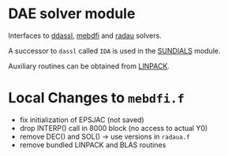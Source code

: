 # DAE solver module
Interfaces to
[ddassl](https://www.netlib.org/ode/ddassl.f),
[mebdfi](https://archimede.dm.uniba.it/~testset/solvers/mebdfi.php) and
[radau](https://archimede.dm.uniba.it/~testset/solvers/radau.php)
solvers.

A successor to `dassl` called `IDA` is used in the [SUNDIALS](../sundials) module.

Auxiliary routines can be obtained from [LINPACK](https://netlib.org/linpack/).

# Local Changes to `mebdfi.f`
- fix initialization of EPSJAC (not saved)
- drop INTERP() call in 8000 block (no access to actual Y0)
- remove DEC() and SOL() -> use versions in `radaua.f`
- remove bundled LINPACK and BLAS routines
